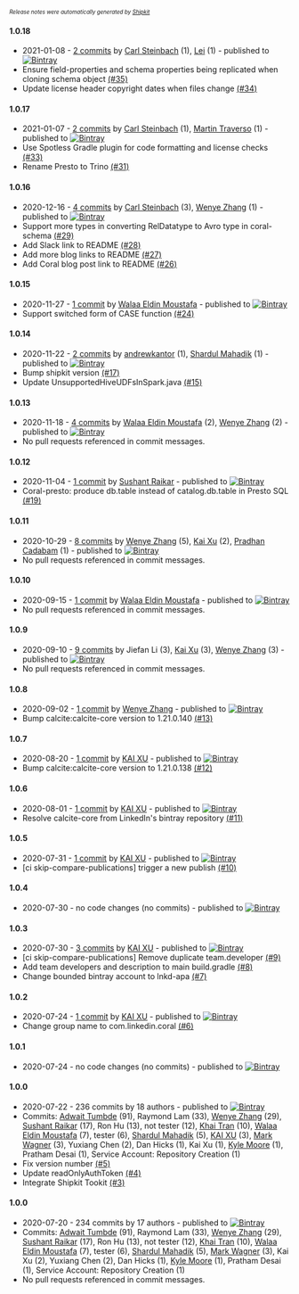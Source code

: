 <sup><sup>*Release notes were automatically generated by [Shipkit](http://shipkit.org/)*</sup></sup>

#### 1.0.18
 - 2021-01-08 - [2 commits](https://github.com/linkedin/coral/compare/v1.0.17...v1.0.18) by [Carl Steinbach](https://github.com/cwsteinbach) (1), [Lei](https://github.com/autumnust) (1) - published to [![Bintray](https://img.shields.io/badge/Bintray-1.0.18-green.svg)](https://bintray.com/linkedin/maven/coral/1.0.18)
 - Ensure field-properties and schema properties being replicated when cloning schema object [(#35)](https://github.com/linkedin/coral/pull/35)
 - Update license header copyright dates when files change [(#34)](https://github.com/linkedin/coral/pull/34)

#### 1.0.17
 - 2021-01-07 - [2 commits](https://github.com/linkedin/coral/compare/v1.0.16...v1.0.17) by [Carl Steinbach](https://github.com/cwsteinbach) (1), [Martin Traverso](https://github.com/martint) (1) - published to [![Bintray](https://img.shields.io/badge/Bintray-1.0.17-green.svg)](https://bintray.com/linkedin/maven/coral/1.0.17)
 - Use Spotless Gradle plugin for code formatting and license checks [(#33)](https://github.com/linkedin/coral/pull/33)
 - Rename Presto to Trino [(#31)](https://github.com/linkedin/coral/pull/31)

#### 1.0.16
 - 2020-12-16 - [4 commits](https://github.com/linkedin/coral/compare/v1.0.15...v1.0.16) by [Carl Steinbach](https://github.com/cwsteinbach) (3), [Wenye Zhang](https://github.com/funcheetah) (1) - published to [![Bintray](https://img.shields.io/badge/Bintray-1.0.16-green.svg)](https://bintray.com/linkedin/maven/coral/1.0.16)
 - Support more types in converting RelDatatype to Avro type in coral-schema [(#29)](https://github.com/linkedin/coral/pull/29)
 - Add Slack link to README [(#28)](https://github.com/linkedin/coral/pull/28)
 - Add more blog links to README [(#27)](https://github.com/linkedin/coral/pull/27)
 - Add Coral blog post link to README [(#26)](https://github.com/linkedin/coral/pull/26)

#### 1.0.15
 - 2020-11-27 - [1 commit](https://github.com/linkedin/coral/compare/v1.0.14...v1.0.15) by [Walaa Eldin Moustafa](https://github.com/wmoustafa) - published to [![Bintray](https://img.shields.io/badge/Bintray-1.0.15-green.svg)](https://bintray.com/linkedin/maven/coral/1.0.15)
 - Support switched form of CASE function [(#24)](https://github.com/linkedin/coral/pull/24)

#### 1.0.14
 - 2020-11-22 - [2 commits](https://github.com/linkedin/coral/compare/v1.0.13...v1.0.14) by [andrewkantor](https://github.com/andrewkantor) (1), [Shardul Mahadik](https://github.com/shardulm94) (1) - published to [![Bintray](https://img.shields.io/badge/Bintray-1.0.14-green.svg)](https://bintray.com/linkedin/maven/coral/1.0.14)
 - Bump shipkit version [(#17)](https://github.com/linkedin/coral/pull/17)
 - Update UnsupportedHiveUDFsInSpark.java [(#15)](https://github.com/linkedin/coral/pull/15)

#### 1.0.13
 - 2020-11-18 - [4 commits](https://github.com/linkedin/coral/compare/v1.0.12...v1.0.13) by [Walaa Eldin Moustafa](https://github.com/wmoustafa) (2), [Wenye Zhang](https://github.com/funcheetah) (2) - published to [![Bintray](https://img.shields.io/badge/Bintray-1.0.13-green.svg)](https://bintray.com/linkedin/maven/coral/1.0.13)
 - No pull requests referenced in commit messages.

#### 1.0.12
 - 2020-11-04 - [1 commit](https://github.com/linkedin/coral/compare/v1.0.11...v1.0.12) by [Sushant Raikar](https://github.com/hotsushi) - published to [![Bintray](https://img.shields.io/badge/Bintray-1.0.12-green.svg)](https://bintray.com/linkedin/maven/coral/1.0.12)
 - Coral-presto: produce db.table instead of catalog.db.table in Presto SQL [(#19)](https://github.com/linkedin/coral/pull/19)

#### 1.0.11
 - 2020-10-29 - [8 commits](https://github.com/linkedin/coral/compare/v1.0.10...v1.0.11) by [Wenye Zhang](https://github.com/funcheetah) (5), [Kai Xu](https://github.com/kxu1026) (2), [Pradhan Cadabam](https://github.com/pcadabam-zz) (1) - published to [![Bintray](https://img.shields.io/badge/Bintray-1.0.11-green.svg)](https://bintray.com/linkedin/maven/coral/1.0.11)
 - No pull requests referenced in commit messages.

#### 1.0.10
 - 2020-09-15 - [1 commit](https://github.com/linkedin/coral/compare/v1.0.9...v1.0.10) by [Walaa Eldin Moustafa](https://github.com/wmoustafa) - published to [![Bintray](https://img.shields.io/badge/Bintray-1.0.10-green.svg)](https://bintray.com/linkedin/maven/coral/1.0.10)
 - No pull requests referenced in commit messages.

#### 1.0.9
 - 2020-09-10 - [9 commits](https://github.com/linkedin/coral/compare/v1.0.8...v1.0.9) by Jiefan Li (3), [Kai Xu](https://github.com/kxu1026) (3), [Wenye Zhang](https://github.com/funcheetah) (3) - published to [![Bintray](https://img.shields.io/badge/Bintray-1.0.9-green.svg)](https://bintray.com/linkedin/maven/coral/1.0.9)
 - No pull requests referenced in commit messages.

#### 1.0.8
 - 2020-09-02 - [1 commit](https://github.com/linkedin/coral/compare/v1.0.7...v1.0.8) by [Wenye Zhang](https://github.com/funcheetah) - published to [![Bintray](https://img.shields.io/badge/Bintray-1.0.8-green.svg)](https://bintray.com/linkedin/maven/coral/1.0.8)
 - Bump calcite:calcite-core version to 1.21.0.140 [(#13)](https://github.com/linkedin/coral/pull/13)

#### 1.0.7
 - 2020-08-20 - [1 commit](https://github.com/linkedin/coral/compare/v1.0.6...v1.0.7) by [KAI XU](https://github.com/kxu1026) - published to [![Bintray](https://img.shields.io/badge/Bintray-1.0.7-green.svg)](https://bintray.com/linkedin/maven/coral/1.0.7)
 - Bump calcite:calcite-core version to 1.21.0.138 [(#12)](https://github.com/linkedin/coral/pull/12)

#### 1.0.6
 - 2020-08-01 - [1 commit](https://github.com/linkedin/coral/compare/v1.0.5...v1.0.6) by [KAI XU](https://github.com/kxu1026) - published to [![Bintray](https://img.shields.io/badge/Bintray-1.0.6-green.svg)](https://bintray.com/linkedin/maven/coral/1.0.6)
 - Resolve calcite-core from LinkedIn's bintray repository [(#11)](https://github.com/linkedin/coral/pull/11)

#### 1.0.5
 - 2020-07-31 - [1 commit](https://github.com/linkedin/coral/compare/v1.0.4...v1.0.5) by [KAI XU](https://github.com/kxu1026) - published to [![Bintray](https://img.shields.io/badge/Bintray-1.0.5-green.svg)](https://bintray.com/linkedin/maven/coral/1.0.5)
 - [ci skip-compare-publications] trigger a new publish [(#10)](https://github.com/linkedin/coral/pull/10)

#### 1.0.4
 - 2020-07-30 - no code changes (no commits) - published to [![Bintray](https://img.shields.io/badge/Bintray-1.0.4-green.svg)](https://bintray.com/linkedin/maven/coral/1.0.4)

#### 1.0.3
 - 2020-07-30 - [3 commits](https://github.com/linkedin/coral/compare/v1.0.2...v1.0.3) by [KAI XU](https://github.com/kxu1026) - published to [![Bintray](https://img.shields.io/badge/Bintray-1.0.3-green.svg)](https://bintray.com/linkedin/maven/coral/1.0.3)
 - [ci skip-compare-publications] Remove duplicate team.developer  [(#9)](https://github.com/linkedin/coral/pull/9)
 - Add team developers and description to main build.gradle [(#8)](https://github.com/linkedin/coral/pull/8)
 - Change bounded bintray account to lnkd-apa [(#7)](https://github.com/linkedin/coral/pull/7)

#### 1.0.2
 - 2020-07-24 - [1 commit](https://github.com/linkedin/coral/compare/v1.0.1...v1.0.2) by [KAI XU](https://github.com/kxu1026) - published to [![Bintray](https://img.shields.io/badge/Bintray-1.0.2-green.svg)](https://bintray.com/linkedin/maven/coral/1.0.2)
 - Change group name to com.linkedin.coral [(#6)](https://github.com/linkedin/coral/pull/6)

#### 1.0.1
 - 2020-07-24 - no code changes (no commits) - published to [![Bintray](https://img.shields.io/badge/Bintray-1.0.1-green.svg)](https://bintray.com/linkedin/maven/coral/1.0.1)

#### 1.0.0
 - 2020-07-22 - 236 commits by 18 authors - published to [![Bintray](https://img.shields.io/badge/Bintray-1.0.0-green.svg)](https://bintray.com/linkedin/maven/coral/1.0.0)
 - Commits: [Adwait Tumbde](https://github.com/antumbde) (91), Raymond Lam (33), [Wenye Zhang](https://github.com/funcheetah) (29), [Sushant Raikar](https://github.com/HotSushi) (17), Ron Hu (13), not tester (12), [Khai Tran](https://github.com/khaitranq) (10), [Walaa Eldin Moustafa](https://github.com/wmoustafa) (7), tester (6), [Shardul Mahadik](https://github.com/shardulm94) (5), [KAI XU](https://github.com/kxu1026) (3), [Mark Wagner](https://github.com/wagnermarkd) (3), Yuxiang Chen (2), Dan Hicks (1), Kai Xu (1), [Kyle Moore](https://github.com/DPUkyle) (1), Pratham Desai (1), Service Account: Repository Creation (1)
 - Fix version number [(#5)](https://github.com/linkedin/coral/pull/5)
 - Update readOnlyAuthToken [(#4)](https://github.com/linkedin/coral/pull/4)
 - Integrate Shipkit Tookit [(#3)](https://github.com/linkedin/coral/pull/3)

#### 1.0.0
 - 2020-07-20 - 234 commits by 17 authors - published to [![Bintray](https://img.shields.io/badge/Bintray-1.0.0-green.svg)](https://bintray.com/linkedin/maven/coral/1.0.0)
 - Commits: [Adwait Tumbde](https://github.com/antumbde) (91), Raymond Lam (33), [Wenye Zhang](https://github.com/funcheetah) (29), [Sushant Raikar](https://github.com/HotSushi) (17), Ron Hu (13), not tester (12), [Khai Tran](https://github.com/khaitranq) (10), [Walaa Eldin Moustafa](https://github.com/wmoustafa) (7), tester (6), [Shardul Mahadik](https://github.com/shardulm94) (5), [Mark Wagner](https://github.com/wagnermarkd) (3), Kai Xu (2), Yuxiang Chen (2), Dan Hicks (1), [Kyle Moore](https://github.com/DPUkyle) (1), Pratham Desai (1), Service Account: Repository Creation (1)
 - No pull requests referenced in commit messages.

